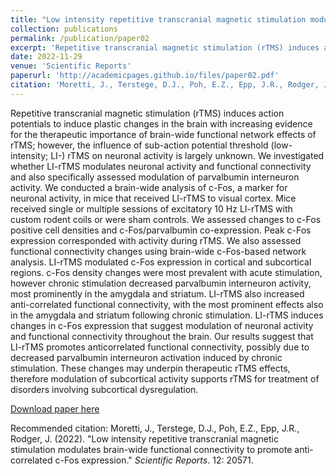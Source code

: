 ```yaml
---
title: "Low intensity repetitive transcranial magnetic stimulation modulates brain-wide functional connectivity to promote anti-correlated c-Fos expression."
collection: publications
permalink: /publication/paper02
excerpt: 'Repetitive transcranial magnetic stimulation (rTMS) induces action potentials to induce plastic changes in the brain with increasing evidence for the therapeutic importance of brain-wide functional network effects of rTMS; however, the influence of sub-action potential threshold (low-intensity; LI-) rTMS on neuronal activity is largely unknown. We investigated whether LI-rTMS modulates neuronal activity and functional connectivity and also specifically assessed modulation of parvalbumin interneuron activity. We conducted a brain-wide analysis of c-Fos, a marker for neuronal activity, in mice that received LI-rTMS to visual cortex. Mice received single or multiple sessions of excitatory 10 Hz LI-rTMS with custom rodent coils or were sham controls. We assessed changes to c-Fos positive cell densities and c-Fos/parvalbumin co-expression. Peak c-Fos expression corresponded with activity during rTMS. We also assessed functional connectivity changes using brain-wide c-Fos-based network analysis. LI-rTMS modulated c-Fos expression in cortical and subcortical regions. c-Fos density changes were most prevalent with acute stimulation, however chronic stimulation decreased parvalbumin interneuron activity, most prominently in the amygdala and striatum. LI-rTMS also increased anti-correlated functional connectivity, with the most prominent effects also in the amygdala and striatum following chronic stimulation. LI-rTMS induces changes in c-Fos expression that suggest modulation of neuronal activity and functional connectivity throughout the brain. Our results suggest that LI-rTMS promotes anticorrelated functional connectivity, possibly due to decreased parvalbumin interneuron activation induced by chronic stimulation. These changes may underpin therapeutic rTMS effects, therefore modulation of subcortical activity supports rTMS for treatment of disorders involving subcortical dysregulation.'
date: 2022-11-29
venue: 'Scientific Reports'
paperurl: 'http://academicpages.github.io/files/paper02.pdf'
citation: 'Moretti, J., Terstege, D.J., Poh, E.Z., Epp, J.R., Rodger, J. (2022). &quot;Low intensity repetitive transcranial magnetic stimulation modulates brain-wide functional connectivity to promote anti-correlated c-Fos expression.&quot; <i>Journal 1</i>. 12: 20571.'
---
```

Repetitive transcranial magnetic stimulation (rTMS) induces action potentials to induce plastic changes in the brain with increasing evidence for the therapeutic importance of brain-wide functional network effects of rTMS; however, the influence of sub-action potential threshold (low-intensity; LI-) rTMS on neuronal activity is largely unknown. We investigated whether LI-rTMS modulates neuronal activity and functional connectivity and also specifically assessed modulation of parvalbumin interneuron activity. We conducted a brain-wide analysis of c-Fos, a marker for neuronal activity, in mice that received LI-rTMS to visual cortex. Mice received single or multiple sessions of excitatory 10 Hz LI-rTMS with custom rodent coils or were sham controls. We assessed changes to c-Fos positive cell densities and c-Fos/parvalbumin co-expression. Peak c-Fos expression corresponded with activity during rTMS. We also assessed functional connectivity changes using brain-wide c-Fos-based network analysis. LI-rTMS modulated c-Fos expression in cortical and subcortical regions. c-Fos density changes were most prevalent with acute stimulation, however chronic stimulation decreased parvalbumin interneuron activity, most prominently in the amygdala and striatum. LI-rTMS also increased anti-correlated functional connectivity, with the most prominent effects also in the amygdala and striatum following chronic stimulation. LI-rTMS induces changes in c-Fos expression that suggest modulation of neuronal activity and functional connectivity throughout the brain. Our results suggest that LI-rTMS promotes anticorrelated functional connectivity, possibly due to decreased parvalbumin interneuron activation induced by chronic stimulation. These changes may underpin therapeutic rTMS effects, therefore modulation of subcortical activity supports rTMS for treatment of disorders involving subcortical dysregulation.

[Download paper here](https://www.nature.com/articles/s41598-022-24934-8)

Recommended citation: Moretti, J., Terstege, D.J., Poh, E.Z., Epp, J.R., Rodger, J. (2022). "Low intensity repetitive transcranial magnetic stimulation modulates brain-wide functional connectivity to promote anti-correlated c-Fos expression." <i>Scientific Reports</i>. 12: 20571.
